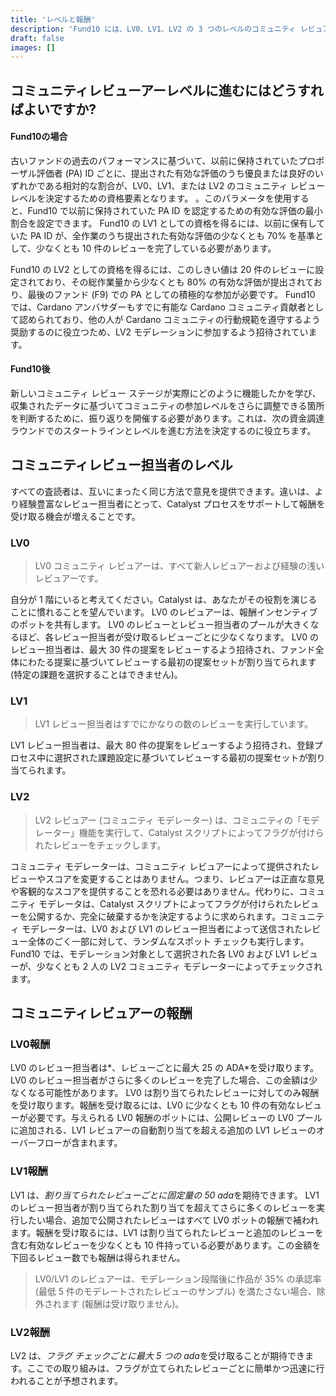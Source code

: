 ```yaml
---
title: 'レベルと報酬'
description: 'Fund10 には、LV0、LV1、LV2 の 3 つのレベルのコミュニティ レビュアーがいます。'
draft: false
images: []
---
```


## コミュニティレビューアーレベルに進むにはどうすればよいですか?

#### Fund10の場合

古いファンドの過去のパフォーマンスに基づいて、以前に保持されていたプロポーザル評価者 (PA) ID ごとに、提出された有効な評価のうち優良または良好のいずれかである相対的な割合が、LV0、LV1、または LV2 のコミュニティ レビュー レベルを決定するための資格要素となります。 。このパラメータを使用すると、Fund10 で以前に保持されていた PA ID を認定するための有効な評価の最小割合を設定できます。 Fund10 の LV1 としての資格を得るには、以前に保有していた PA ID が、全作業のうち提出された有効な評価の少なくとも 70% を基準として、少なくとも 10 件のレビューを完了している必要があります。

Fund10 の LV2 としての資格を得るには、このしきい値は 20 件のレビューに設定されており、その総作業量から少なくとも 80% の有効な評価が提出されており、最後のファンド (F9) での PA としての積極的な参加が必要です。 Fund10 では、Cardano アンバサダーもすでに有能な Cardano コミュニティ貢献者として認められており、他の人が Cardano コミュニティの行動規範を遵守するよう奨励するのに役立つため、LV2 モデレーションに参加するよう招待されています。

#### Fund10後

新しいコミュニティ レビュー ステージが実際にどのように機能したかを学び、収集されたデータに基づいてコミュニティの参加レベルをさらに調整できる箇所を判断するために、振り返りを開催する必要があります。これは、次の資金調達ラウンドでのスタートラインとレベルを進む方法を決定するのに役立ちます。

## コミュニティレビュー担当者のレベル

すべての査読者は、互いにまったく同じ方法で意見を提供できます。違いは、より経験豊富なレビュー担当者にとって、Catalyst プロセスをサポートして報酬を受け取る機会が増えることです。

### LV0

> LV0 コミュニティ レビュアーは、すべて新人レビュアーおよび経験の浅いレビュアーです。

自分が 1 階にいると考えてください。Catalyst は、あなたがその役割を演じることに慣れることを望んでいます。 LV0 のレビュアーは、報酬インセンティブのポットを共有します。 LV0 のレビューとレビュー担当者のプールが大きくなるほど、各レビュー担当者が受け取るレビューごとに少なくなります。 LV0 のレビュー担当者は、最大 30 件の提案をレビューするよう招待され、ファンド全体にわたる提案に基づいてレビューする最初の提案セットが割り当てられます (特定の課題を選択することはできません)。

### LV1

> LV1 レビュー担当者はすでにかなりの数のレビューを実行しています。

LV1 レビュー担当者は、最大 80 件の提案をレビューするよう招待され、登録プロセス中に選択された課題設定に基づいてレビューする最初の提案セットが割り当てられます。

### LV2

> LV2 レビュアー (コミュニティ モデレーター) は、コミュニティの「モデレーター」機能を実行して、Catalyst スクリプトによってフラグが付けられたレビューをチェックします。

コミュニティ モデレーターは、コミュニティ レビュアーによって提供されたレビューやスコアを変更することはありません。つまり、レビュアーは正直な意見や客観的なスコアを提供することを恐れる必要はありません。代わりに、コミュニティ モデレータは、Catalyst スクリプトによってフラグが付けられたレビューを公開するか、完全に破棄するかを決定するように求められます。コミュニティ モデレーターは、LV0 および LV1 のレビュー担当者によって送信されたレビュー全体のごく一部に対して、ランダムなスポット チェックも実行します。 Fund10 では、モデレーション対象として選択された各 LV0 および LV1 レビューが、少なくとも 2 人の LV2 コミュニティ モデレーターによってチェックされます。

## コミュニティレビュアーの報酬

### LV0報酬

LV0 のレビュー担当者は*、レビューごとに最大 25 の ADA*を受け取ります。 LV0 のレビュー担当者がさらに多くのレビューを完了した場合、この金額は少なくなる可能性があります。 LV0 は割り当てられたレビューに対してのみ報酬を受け取ります。報酬を受け取るには、LV0 に少なくとも 10 件の有効なレビューが必要です。与えられる LV0 報酬のポットには、公開レビューの LV0 プールに追加される、LV1 レビュアーの自動割り当てを超える追加の LV1 レビューのオーバーフローが含まれます。

### LV1報酬

LV1 は、*割り当てられたレビューごとに固定量の 50 ada*を期待できます。 LV1 のレビュー担当者が割り当てられた割り当てを超えてさらに多くのレビューを実行したい場合、追加で公開されたレビューはすべて LV0 ポットの報酬で補われます。報酬を受け取るには、LV1 は割り当てられたレビューと追加のレビューを含む有効なレビューを少なくとも 10 件持っている必要があります。この金額を下回るレビュー数でも報酬は得られません。

> LV0/LV1 のレビュアーは、モデレーション段階後に作品が 35% の承認率 (最低 5 件のモデレートされたレビューのサンプル) を満たさない場合、除外されます (報酬は受け取りません)。

### LV2報酬

LV2 は、*フラグ チェックごとに最大 5 つの ada*を受け取ることが期待できます。ここでの取り組みは、フラグが立てられたレビューごとに簡単かつ迅速に行われることが予想されます。

